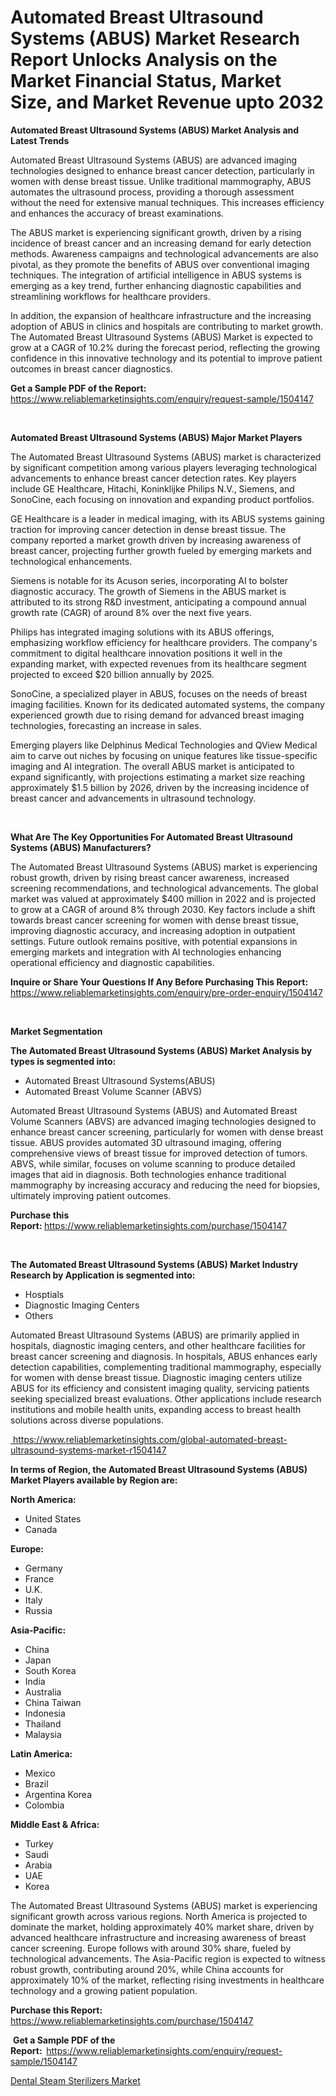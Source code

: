<p><h1>Automated Breast Ultrasound Systems (ABUS) Market Research Report Unlocks Analysis on the Market Financial Status, Market Size, and Market Revenue upto 2032</h1></p><p><strong>Automated Breast Ultrasound Systems (ABUS) Market Analysis and Latest Trends</strong></p>
<p><p>Automated Breast Ultrasound Systems (ABUS) are advanced imaging technologies designed to enhance breast cancer detection, particularly in women with dense breast tissue. Unlike traditional mammography, ABUS automates the ultrasound process, providing a thorough assessment without the need for extensive manual techniques. This increases efficiency and enhances the accuracy of breast examinations.</p><p>The ABUS market is experiencing significant growth, driven by a rising incidence of breast cancer and an increasing demand for early detection methods. Awareness campaigns and technological advancements are also pivotal, as they promote the benefits of ABUS over conventional imaging techniques. The integration of artificial intelligence in ABUS systems is emerging as a key trend, further enhancing diagnostic capabilities and streamlining workflows for healthcare providers.</p><p>In addition, the expansion of healthcare infrastructure and the increasing adoption of ABUS in clinics and hospitals are contributing to market growth. The Automated Breast Ultrasound Systems (ABUS) Market is expected to grow at a CAGR of 10.2% during the forecast period, reflecting the growing confidence in this innovative technology and its potential to improve patient outcomes in breast cancer diagnostics.</p></p>
<p><strong>Get a Sample PDF of the Report:&nbsp;</strong> <a href="https://www.reliablemarketinsights.com/enquiry/request-sample/1504147?utm_campaign=3195&utm_medium=2&utm_source=Github&utm_content=ia&utm_term=04032025&utm_id=automated-breast-ultrasound-systems-abus">https://www.reliablemarketinsights.com/enquiry/request-sample/1504147</a></p>
<p>&nbsp;</p>
<p><strong>Automated Breast Ultrasound Systems (ABUS) Major Market Players</strong></p>
<p><p>The Automated Breast Ultrasound Systems (ABUS) market is characterized by significant competition among various players leveraging technological advancements to enhance breast cancer detection rates. Key players include GE Healthcare, Hitachi, Koninklijke Philips N.V., Siemens, and SonoCine, each focusing on innovation and expanding product portfolios.</p><p>GE Healthcare is a leader in medical imaging, with its ABUS systems gaining traction for improving cancer detection in dense breast tissue. The company reported a market growth driven by increasing awareness of breast cancer, projecting further growth fueled by emerging markets and technological enhancements.</p><p>Siemens is notable for its Acuson series, incorporating AI to bolster diagnostic accuracy. The growth of Siemens in the ABUS market is attributed to its strong R&D investment, anticipating a compound annual growth rate (CAGR) of around 8% over the next five years.</p><p>Philips has integrated imaging solutions with its ABUS offerings, emphasizing workflow efficiency for healthcare providers. The company's commitment to digital healthcare innovation positions it well in the expanding market, with expected revenues from its healthcare segment projected to exceed $20 billion annually by 2025.</p><p>SonoCine, a specialized player in ABUS, focuses on the needs of breast imaging facilities. Known for its dedicated automated systems, the company experienced growth due to rising demand for advanced breast imaging technologies, forecasting an increase in sales.</p><p>Emerging players like Delphinus Medical Technologies and QView Medical aim to carve out niches by focusing on unique features like tissue-specific imaging and AI integration. The overall ABUS market is anticipated to expand significantly, with projections estimating a market size reaching approximately $1.5 billion by 2026, driven by the increasing incidence of breast cancer and advancements in ultrasound technology.</p></p>
<p>&nbsp;</p>
<p><strong>What Are The Key Opportunities For Automated Breast Ultrasound Systems (ABUS) Manufacturers?</strong></p>
<p><p>The Automated Breast Ultrasound Systems (ABUS) market is experiencing robust growth, driven by rising breast cancer awareness, increased screening recommendations, and technological advancements. The global market was valued at approximately $400 million in 2022 and is projected to grow at a CAGR of around 8% through 2030. Key factors include a shift towards breast cancer screening for women with dense breast tissue, improving diagnostic accuracy, and increasing adoption in outpatient settings. Future outlook remains positive, with potential expansions in emerging markets and integration with AI technologies enhancing operational efficiency and diagnostic capabilities.</p></p>
<p><strong>Inquire or Share Your Questions If Any Before Purchasing This Report:</strong> <a href="https://www.reliablemarketinsights.com/enquiry/pre-order-enquiry/1504147?utm_campaign=3195&utm_medium=2&utm_source=Github&utm_content=ia&utm_term=04032025&utm_id=automated-breast-ultrasound-systems-abus">https://www.reliablemarketinsights.com/enquiry/pre-order-enquiry/1504147</a></p>
<p>&nbsp;</p>
<p><strong>Market Segmentation</strong></p>
<p><strong>The Automated Breast Ultrasound Systems (ABUS) Market Analysis by types is segmented into:</strong></p>
<p><ul><li>Automated Breast Ultrasound Systems(ABUS)</li><li>Automated Breast Volume Scanner (ABVS)</li></ul></p>
<p><p>Automated Breast Ultrasound Systems (ABUS) and Automated Breast Volume Scanners (ABVS) are advanced imaging technologies designed to enhance breast cancer screening, particularly for women with dense breast tissue. ABUS provides automated 3D ultrasound imaging, offering comprehensive views of breast tissue for improved detection of tumors. ABVS, while similar, focuses on volume scanning to produce detailed images that aid in diagnosis. Both technologies enhance traditional mammography by increasing accuracy and reducing the need for biopsies, ultimately improving patient outcomes.</p></p>
<p><strong>Purchase this Report:&nbsp;</strong><a href="https://www.reliablemarketinsights.com/purchase/1504147?utm_campaign=3195&utm_medium=2&utm_source=Github&utm_content=ia&utm_term=04032025&utm_id=automated-breast-ultrasound-systems-abus">https://www.reliablemarketinsights.com/purchase/1504147</a></p>
<p>&nbsp;</p>
<p><strong>The Automated Breast Ultrasound Systems (ABUS) Market Industry Research by Application is segmented into:</strong></p>
<p><ul><li>Hosptials</li><li>Diagnostic Imaging Centers</li><li>Others</li></ul></p>
<p><p>Automated Breast Ultrasound Systems (ABUS) are primarily applied in hospitals, diagnostic imaging centers, and other healthcare facilities for breast cancer screening and diagnosis. In hospitals, ABUS enhances early detection capabilities, complementing traditional mammography, especially for women with dense breast tissue. Diagnostic imaging centers utilize ABUS for its efficiency and consistent imaging quality, servicing patients seeking specialized breast evaluations. Other applications include research institutions and mobile health units, expanding access to breast health solutions across diverse populations.</p></p>
<p><a href="https://www.reliablemarketinsights.com/global-automated-breast-ultrasound-systems-market-r1504147?utm_campaign=3195&utm_medium=2&utm_source=Github&utm_content=ia&utm_term=04032025&utm_id=automated-breast-ultrasound-systems-abus">&nbsp;https://www.reliablemarketinsights.com/global-automated-breast-ultrasound-systems-market-r1504147</a></p>
<p><strong>In terms of Region, the Automated Breast Ultrasound Systems (ABUS) Market Players available by Region are:</strong></p>
<p>
    <p> <strong> North America: </strong>
        <ul>
            <li>United States</li>
            <li>Canada</li>
        </ul>
        </p> 
    <p> <strong> Europe: </strong>
        <ul>
            <li>Germany</li>
            <li>France</li>
            <li>U.K.</li>
            <li>Italy</li>
            <li>Russia</li>
        </ul>
        </p> 
    <p> <strong> Asia-Pacific: </strong>
        <ul>
            <li>China</li>
            <li>Japan</li>
            <li>South Korea</li>
            <li>India</li>
            <li>Australia</li>
            <li>China Taiwan</li>
            <li>Indonesia</li>
            <li>Thailand</li>
            <li>Malaysia</li>
        </ul>
        </p> 
    <p> <strong> Latin America: </strong>
        <ul>
            <li>Mexico</li>
            <li>Brazil</li>
            <li>Argentina Korea</li>
            <li>Colombia</li>
        </ul>
        </p> 
    <p> <strong> Middle East & Africa: </strong>
        <ul>
            <li>Turkey</li>
            <li>Saudi</li>
            <li>Arabia</li>
            <li>UAE</li>
            <li>Korea</li>
        </ul>
    </p>
    </p>
<p><p>The Automated Breast Ultrasound Systems (ABUS) market is experiencing significant growth across various regions. North America is projected to dominate the market, holding approximately 40% market share, driven by advanced healthcare infrastructure and increasing awareness of breast cancer screening. Europe follows with around 30% share, fueled by technological advancements. The Asia-Pacific region is expected to witness robust growth, contributing around 20%, while China accounts for approximately 10% of the market, reflecting rising investments in healthcare technology and a growing patient population.</p></p>
<p><strong>Purchase this Report: </strong><a href="https://www.reliablemarketinsights.com/purchase/1504147?utm_campaign=3195&utm_medium=2&utm_source=Github&utm_content=ia&utm_term=04032025&utm_id=automated-breast-ultrasound-systems-abus">https://www.reliablemarketinsights.com/purchase/1504147</a></p>
<p>&nbsp;<strong>Get a Sample PDF of the Report:&nbsp;&nbsp;</strong><a href="https://www.reliablemarketinsights.com/enquiry/request-sample/1504147?utm_campaign=3195&utm_medium=2&utm_source=Github&utm_content=ia&utm_term=04032025&utm_id=automated-breast-ultrasound-systems-abus">https://www.reliablemarketinsights.com/enquiry/request-sample/1504147</a></p>
<p><strong></strong></p>
<p><p><a href="https://github.com/wakerizaak8g/Market-Research-Report-List-1/blob/main/dental-steam-sterilizers-market.md?utm_campaign=3195&utm_medium=2&utm_source=Github&utm_content=ia&utm_term=04032025&utm_id=automated-breast-ultrasound-systems-abus">Dental Steam Sterilizers Market</a></p></p>